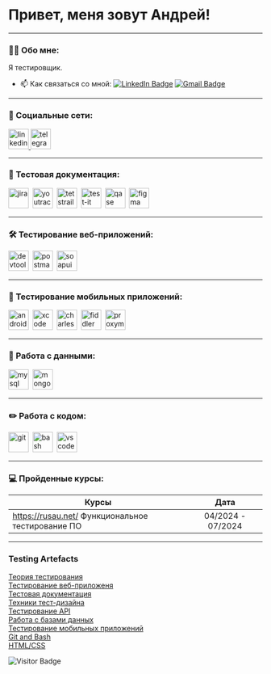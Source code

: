 # Привет, меня зовут Андрей!

---

### 👨‍💻 Обо мне:

Я тестировщик.

- 📫 Как связаться со мной: [![LinkedIn Badge](https://img.shields.io/badge/-@andrei-blue?style=flat&logo=LinkedIn&logoColor=white)](https://www.linkedin.com/in/%D0%B0%D0%BD%D0%B4%D1%80%D0%B5%D0%B9-%D1%8F%D0%BD%D0%BA%D0%BE%D0%B2%D0%B8%D1%87-a5867816a/) [![Gmail Badge](https://img.shields.io/badge/-Gmail-red?style=flat&logo=Gmail&logoColor=white)](mailto:andrei.yankovich1@gmail.com)

---

### 🤝 Социальные сети:

  <div id="badges">
    <a href="https://www.linkedin.com/in/%D0%B0%D0%BD%D0%B4%D1%80%D0%B5%D0%B9-%D1%8F%D0%BD%D0%BA%D0%BE%D0%B2%D0%B8%D1%87-a5867816a/" target="_blank">
      <img src="https://cdn-icons-png.flaticon.com/512/2504/2504799.png" width="40" height="40" alt="linkedin" />
    </a>
    <a href="https://t.me/Andrei_Yankovich" target="_blank">
      <img src="https://cdn-icons-png.flaticon.com/512/2111/2111646.png" width="40" height="40" alt="telegram" />
    </a>
  </div>

---

### 📁 Тестовая документация:

<div>
  <img src="https://cdn.jsdelivr.net/gh/devicons/devicon/icons/jira/jira-original.svg" title="jira" alt="jira" width="40" height="40"/>&nbsp
  <img src="https://upload.wikimedia.org/wikipedia/commons/thumb/8/8d/YouTrack_Icon.svg/1024px-YouTrack_Icon.svg.png?20200803082248" title="youtrack" alt="youtrack" width="40" height="40"/>&nbsp
  <img src="https://codahosted.io/packs/21236/unversioned/assets/LOGO/ba1091c59bab89cd2fd0f289622731fe16113d7b00905abe64759c313a4b73b76c1b0426076ed76cb74752234c734131df46992d5b8b48fc13e264240e4f7119f736cfeb64df36ded54b5cbf6198b9cadedf18dd0cac5c7dbcd16e6336c29363cd1292ba" title="testrail" alt="tetstrail" width="40" height="40"/>&nbsp
  <img src="https://docs.testit.software/images/testit_logo_icon.png" title="test-it" alt="test-it" width="40" height="40"/>&nbsp
  <img src="https://luna1.co/eb0187.png" title="qase" alt="qase" width="40" height="40"/>&nbsp
  <img src="https://cdn.jsdelivr.net/gh/devicons/devicon/icons/figma/figma-original.svg" title="figma" alt="figma" width="40" height="40"/>&nbsp
</div>

---

### 🛠 Тестирование веб-приложений:

<div>
  <img src="https://d33wubrfki0l68.cloudfront.net/38b5c953a4667366685d55db55d057c86db1fc54/a0fdc/static/acae6b24d940347661ca901ea07f47c1/chrome-dev-logo-icon.png" title="devtools" alt="devtools" width="40" height="40"/>&nbsp
  <img src="https://seeklogo.com/images/P/postman-logo-0087CA0D15-seeklogo.com.png" title="postman" alt="postman" width="40" height="40"/>&nbsp
  <img src="https://static0.smartbear.co/smartbearbrand/media/images/home/soapui-icon.svg" title="soapui" alt="soapui" width="40" height="40"/>&nbsp
</div>

---

### 📱 Тестирование мобильных приложений:

<div>
  <img src="https://cdn.jsdelivr.net/gh/devicons/devicon/icons/androidstudio/androidstudio-original.svg" title="android-studio" alt="android-studio" width="40" height="40"/>&nbsp
  <img src="https://cdn.jsdelivr.net/gh/devicons/devicon/icons/xcode/xcode-original.svg" title="xcode" alt="xcode" width="40" height="40"/>&nbsp
  <img src="https://cdn.icon-icons.com/icons2/3053/PNG/512/charles_proxy_macos_bigsur_icon_190302.png" title="charles-proxy" alt="charles-proxy" width="40" height="40"/>&nbsp
  <img src="https://www.megaleechers.com/storage/Fiddler-Everywhere-Icon.png" title="fiddler" alt="fiddler" width="40" height="40"/>&nbsp
  <img src="https://pbs.twimg.com/profile_images/1589614420766126080/slAIVDtr_400x400.jpg" title="proxyman" alt="proxyman" width="40" height="40"/>&nbsp
</div>


---

### 💾 Работа с данными:

<div>
  <img src="https://cdn.jsdelivr.net/gh/devicons/devicon/icons/mysql/mysql-original.svg" title="mysql" alt="mysql" width="40" height="40"/>&nbsp
  <img src="https://cdn.jsdelivr.net/gh/devicons/devicon/icons/mongodb/mongodb-original.svg" title="mongodb" alt="mongodb" width="40" height="40"/>&nbsp
</div>

---

### ✏️ Работа с кодом:

<div>
  <img src="https://cdn.jsdelivr.net/gh/devicons/devicon/icons/git/git-original.svg" title="git" alt="git" width="40" height="40"/>&nbsp
  <img src="https://upload.wikimedia.org/wikipedia/commons/thumb/4/4b/Bash_Logo_Colored.svg/1024px-Bash_Logo_Colored.svg.png?20180723054350" title="bash" alt="bash" width="40" height="40"/>&nbsp
  <img src="https://cdn.jsdelivr.net/gh/devicons/devicon/icons/vscode/vscode-original.svg" title="vscode" alt="vscode" width="40" height="40"/>&nbsp
  
</div>

---

 ### 💻 Пройденные курсы:

| Курсы                                                           | Дата              |
| ----------------------------------------------------------------| :---------------: |
| https://rusau.net/ Функциональное тестирование ПО               | 04/2024 - 07/2024 |

--- 

### Testing Artefacts  

[Теория тестирования](https://github.com/QAYankovich/theory)  
[Тестирование веб-приложеня](https://github.com/QAYankovich/web)  
[Тестовая документация](https://github.com/QAYankovich/docs)  
[Техники тест-дизайна](https://github.com/QAYankovich/design)  
[Тестирование API](https://github.com/QAYankovich/api)  
[Работа с базами данных](https://github.com/QAYankovich/database)  
[Тестирование мобильных приложений](https://github.com/QAYankovich/mobile)  
[Git and Bash](https://github.com/QAYankovich/git_bash)  
[HTML/CSS](https://github.com/QAYankovich/QAYankovich.github.io)  

 ![Visitor Badge](https://visitor-badge.laobi.icu/badge?page_id=testrusau)
